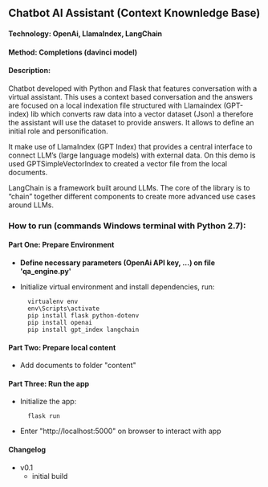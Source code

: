 ## Chatbot AI Assistant (Context Knownledge Base)

#### Technology: OpenAi, LlamaIndex, LangChain
#### Method: Completions (davinci model)

#### Description:
Chatbot developed with Python and Flask that features conversation with a virtual assistant. This uses a context based conversation and the answers are focused on a local indexation file structured with Llamaindex (GPT-index) lib which converts raw data into a vector dataset (Json) a therefore the assistant will use the dataset to provide answers. It allows to define an initial role and personification.

It make use of LlamaIndex (GPT Index) that provides a central interface to connect LLM’s (large language models) with external data.
On this demo is used GPTSimpleVectorIndex to created a vector file from the local documents.

LangChain is a framework built around LLMs. The core of the library is to “chain” together different components to create more advanced use cases around LLMs.

### How to run (commands Windows terminal with Python 2.7):

#### Part One: Prepare Environment
- **Define necessary parameters (OpenAi API key, ...) on file 'qa_engine.py'**
- Initialize virtual environment and install dependencies, run:

	    virtualenv env
	    env\Scripts\activate
	    pip install flask python-dotenv
        pip install openai
		pip install gpt_index langchain

#### Part Two: Prepare local content
- Add documents to folder "content"

#### Part Three: Run the app
- Initialize the app:

	    flask run

- Enter "http://localhost:5000" on browser to interact with app

#### Changelog
- v0.1
	- initial build